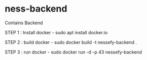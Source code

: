 # ness-backend
Contains Backend

STEP 1 : Install docker - sudo apt install docker.io

STEP 2 : build docker - sudo docker build -t nessefy-backend .

STEP 3 : run docker - sudo docker run -d -p 43 nessefy-backend
